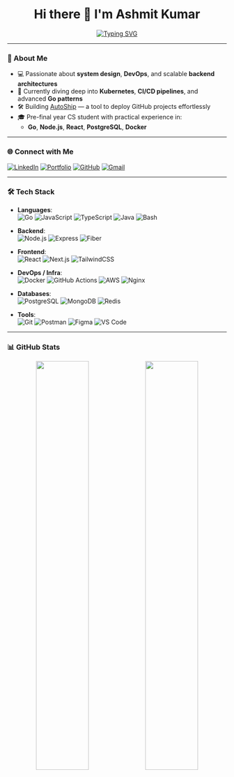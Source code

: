 <h1 align="center">Hi there 👋 I'm Ashmit Kumar</h1>

<p align="center">
  <a href="https://git.io/typing-svg">
    <img src="https://readme-typing-svg.demolab.com?font=Fira+Code&pause=1000&color=00F7FF&center=true&width=435&lines=DevOps+Practitioner;Backend+Engineer;Full+Stack+Engineer" alt="Typing SVG" />
  </a>
</p>

---

### 🚀 About Me

- 💻 Passionate about **system design**, **DevOps**, and scalable **backend architectures**
- 🌱 Currently diving deep into **Kubernetes**, **CI/CD pipelines**, and advanced **Go patterns**
- 🛠️ Building [AutoShip](https://github.com/Ashmit-Kumar/Auto-Ship) — a tool to deploy GitHub projects effortlessly
- 🎓 Pre-final year CS student with practical experience in:
  - **Go**, **Node.js**, **React**, **PostgreSQL**, **Docker**

---

### 🌐 Connect with Me

[![LinkedIn](https://img.shields.io/badge/LinkedIn-blue?style=flat&logo=linkedin)](https://www.linkedin.com/in/ashmitkumar1020/)
[![Portfolio](https://img.shields.io/badge/Portfolio-%23000000.svg?style=flat&logo=firefox&logoColor=white)](https://ashmitkumar.vercel.app/)
[![GitHub](https://img.shields.io/badge/GitHub-%23121011.svg?style=flat&logo=github&logoColor=white)](https://github.com/Ashmit-Kumar)
[![Gmail](https://img.shields.io/badge/Gmail-red?style=flat&logo=gmail&logoColor=white)](mailto:ashmitkumar1020@gmail.com)

---

### 🛠️ Tech Stack

- **Languages**:  
  ![Go](https://img.shields.io/badge/-Go-00ADD8?style=flat&logo=go&logoColor=white)
  ![JavaScript](https://img.shields.io/badge/-JavaScript-F7DF1E?style=flat&logo=javascript&logoColor=black)
  ![TypeScript](https://img.shields.io/badge/-TypeScript-3178C6?style=flat&logo=typescript&logoColor=white)
  ![Java](https://img.shields.io/badge/-Java-007396?style=flat&logo=java&logoColor=white)
  ![Bash](https://img.shields.io/badge/-Bash-4EAA25?style=flat&logo=gnubash&logoColor=white)

- **Backend**:  
  ![Node.js](https://img.shields.io/badge/-Node.js-339933?style=flat&logo=nodedotjs&logoColor=white)
  ![Express](https://img.shields.io/badge/-Express-000000?style=flat&logo=express&logoColor=white)
  ![Fiber](https://img.shields.io/badge/-Fiber-00c7b7?style=flat&logo=fiber&logoColor=white)

- **Frontend**:  
  ![React](https://img.shields.io/badge/-React-61DAFB?style=flat&logo=react&logoColor=black)
  ![Next.js](https://img.shields.io/badge/-Next.js-000000?style=flat&logo=nextdotjs&logoColor=white)
  ![TailwindCSS](https://img.shields.io/badge/-TailwindCSS-38B2AC?style=flat&logo=tailwindcss&logoColor=white)

- **DevOps / Infra**:  
  ![Docker](https://img.shields.io/badge/-Docker-2496ED?style=flat&logo=docker&logoColor=white)
  ![GitHub Actions](https://img.shields.io/badge/-GitHub%20Actions-2088FF?style=flat&logo=githubactions&logoColor=white)
  ![AWS](https://img.shields.io/badge/-AWS-232F3E?style=flat&logo=amazonaws&logoColor=white)
  ![Nginx](https://img.shields.io/badge/-Nginx-009639?style=flat&logo=nginx&logoColor=white)

- **Databases**:  
  ![PostgreSQL](https://img.shields.io/badge/-PostgreSQL-336791?style=flat&logo=postgresql&logoColor=white)
  ![MongoDB](https://img.shields.io/badge/-MongoDB-47A248?style=flat&logo=mongodb&logoColor=white)
  ![Redis](https://img.shields.io/badge/-Redis-DC382D?style=flat&logo=redis&logoColor=white)

- **Tools**:  
  ![Git](https://img.shields.io/badge/-Git-F05032?style=flat&logo=git&logoColor=white)
  ![Postman](https://img.shields.io/badge/-Postman-FF6C37?style=flat&logo=postman&logoColor=white)
  ![Figma](https://img.shields.io/badge/-Figma-F24E1E?style=flat&logo=figma&logoColor=white)
  ![VS Code](https://img.shields.io/badge/-VSCode-007ACC?style=flat&logo=visualstudiocode&logoColor=white)

---

### 📊 GitHub Stats

<div align="center">
  <img src="https://github-readme-stats.vercel.app/api?username=Ashmit-Kumar&show_icons=true&theme=radical&include_all_commits=true&count_private=true&hide_border=false" width="49%" />
  <img src="https://github-readme-stats.vercel.app/api/top-langs/?username=Ashmit-Kumar&layout=compact&theme=radical&hide_border=false" width="49%" />
</div>

